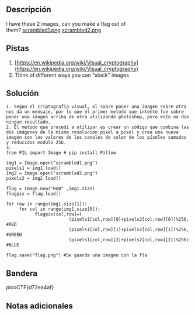## Descripción

I have these 2 images, can you make a flag out of them? [scrambled1.png](https://mercury.picoctf.net/static/e8054e22552c6aba591cdf7440eb25e4/scrambled1.png) [scrambled2.png](https://mercury.picoctf.net/static/e8054e22552c6aba591cdf7440eb25e4/scrambled2.png)

## Pistas

1. [https://en.wikipedia.org/wiki/Visual_cryptography](https://en.wikipedia.org/wiki/Visual_cryptography)
2. Think of different ways you can "stack" images

## Solución

```python()
1. Segun el criptografia visual, al sobre poner una imagen sobre otra nos da un mensaje, por lo que el primer metodo que intente fue sobre poner una imagen arriba de otra utilizando photoshop, pero esto no dio ningun resultado.
2. El metodo que procedi a utilizar es crear un código que combina las dos imágenes de la misma resolución pixel a pixel y crea una nueva imagen con los valores de los canales de color de los píxeles sumados y reducidos módulo 256.
3.
from PIL import Image # pip install Pillow

img1 = Image.open("scrambled1.png")
pixels1 = img1.load()
img2 = Image.open("scrambled2.png")
pixels2 = img2.load()

flag = Image.new("RGB" ,img1.size)
flagpix = flag.load()

for row in range(img1.size[1]):
     for col in range(img1.size[0]):
           flagpix[col,row]=(
                        (pixels1[col,row][0]+pixels2[col,row][0])%256, #RED
                        (pixels1[col,row][1]+pixels2[col,row][1])%256, #GREEN
                        (pixels1[col,row][2]+pixels2[col,row][2])%256) #BLUE

flag.save("flag.png") #Se guarda una imagen con la fla
```

## Bandera

picoCTF{d72ea4af}

## Notas adicionales